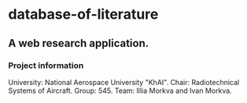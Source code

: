 # database-of-literature

## A web research application.

### Project information

University: National Aerospace University "KhAI".
Chair: Radiotechnical Systems of Aircraft.
Group: 545.
Team: Illia Morkva and Ivan Morkva.
